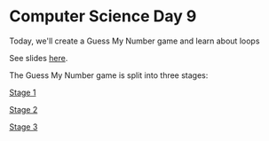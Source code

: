 # Computer Science Day 9

<link href="index.css" rel="stylesheet">

Today, we'll create a Guess My Number game and learn about loops

See slides [here](../presentation-pdfs/day9.pdf).

The Guess My Number game is split into three stages:

[Stage 1](../code_snippets/guess-my-number-stage-1.html)

[Stage 2](../code_snippets/guess-my-number-stage-2.html)

[Stage 3](../code_snippets/guess-my-number-stage-3.html)

